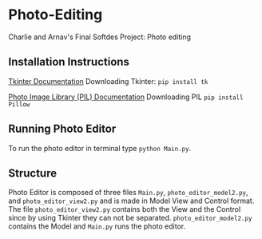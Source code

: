 # Photo-Editing
Charlie and Arnav's Final Softdes Project: Photo editing

## Installation Instructions
[Tkinter Documentation](https://docs.python.org/3/library/tkinter.html)
Downloading Tkinter:
`pip install tk`

[Photo Image Library (PIL) Documentation](https://pypi.org/project/Pillow/)
Downloading PIL
`pip install Pillow`

## Running Photo Editor
To run the photo editor in terminal type `python Main.py`.

## Structure

Photo Editor is composed of three files `Main.py`, `photo_editor_model2.py`, and `photo_editor_view2.py` and is made in Model View and Control format. The file `photo_editor_view2.py` contains both the View and the Control since by using Tkinter they can not be separated. `photo_editor_model2.py` contains the Model and `Main.py` runs the photo editor.